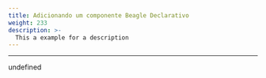 ```yaml
---
title: Adicionando um componente Beagle Declarativo
weight: 233
description: >-
  This a example for a description
---
```


---

undefined
